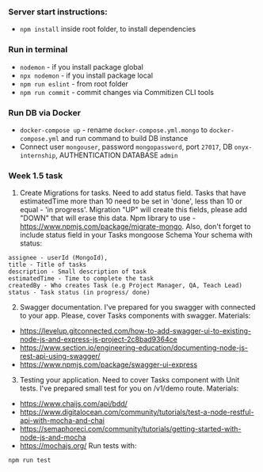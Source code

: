 ### Server start instructions:
* `npm install` inside root folder, to install dependencies

### Run in terminal
* `nodemon` - if you install package global
* `npx nodemon` - if you install package local
* `npm run eslint` - from root folder
* `npm run commit` - commit changes via Commitizen CLI tools

### Run DB via Docker
* `docker-compose up` - rename `docker-compose.yml.mongo` to `docker-compose.yml` and run command to build DB instance
* Connect user `mongouser`, password `mongopassword`, port `27017`, DB `onyx-internship`, AUTHENTICATION DATABASE `admin`

### Week 1.5 task

1. Create Migrations for tasks. Need to add status field. Tasks that have estimatedTime more than 10 need to be set in 'done', less than 10 or equal - 'in progress'. Migration "UP" will create this fields, please add "DOWN" that will erase this data. Npm library to use - https://www.npmjs.com/package/migrate-mongo. Also, don't forget to include status field in your Tasks mongoose Schema
   Your schema with status:

```
assignee - userId (MongoId),
title - Title of tasks
description - Small description of task
estimatedTime - Time to complete the task
createdBy - Who creates Task (e.g Project Manager, QA, Teach Lead)
status - Task status (in progress/ done)
```

2. Swagger documentation. I've prepared for you swagger with connected to your app. Please, cover Tasks components with swagger.
   Materials:
- https://levelup.gitconnected.com/how-to-add-swagger-ui-to-existing-node-js-and-express-js-project-2c8bad9364ce
- https://www.section.io/engineering-education/documenting-node-js-rest-api-using-swagger/
- https://www.npmjs.com/package/swagger-ui-express

3.  Testing your application. Need to cover Tasks component with Unit tests. I've prepared small test for you on /v1/demo route.
    Materials:
- https://www.chaijs.com/api/bdd/
- https://www.digitalocean.com/community/tutorials/test-a-node-restful-api-with-mocha-and-chai
- https://semaphoreci.com/community/tutorials/getting-started-with-node-js-and-mocha
- https://mochajs.org/
  Run tests with:
```
npm run test
```

